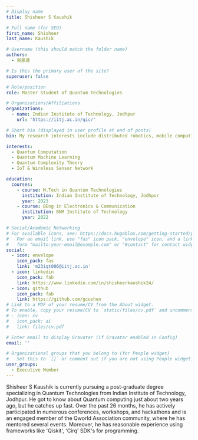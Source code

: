 ```yaml
---
# Display name
title: Shisheer S Kaushik

# Full name (for SEO)
first_name: Shisheer
last_name: Kaushik

# Username (this should match the folder name)
authors:
  - 吳恩達

# Is this the primary user of the site?
superuser: false

# Role/position
role: Master Student of Quantum Technologies

# Organizations/Affiliations
organizations:
  - name: Indian Institute of Technology, Jodhpur
    url: 'https://iitj.ac.in/qic/'

# Short bio (displayed in user profile at end of posts)
bio: My research interests include distributed robotics, mobile computing and programmable matter.

interests:
  - Quantum Computation
  - Quantum Machine Learning
  - Quantum Complexity Theory
  - IoT & Wireless Sensor Network

education:
  courses:
    - course: M.Tech in Quantum Technologies
      institution: Indian Institute of Technology, Jodhpur
      year: 2023
    - course: BEng in Electronics & Communication
      institution: BNM Institute of Technology
      year: 2022

# Social/Academic Networking
# For available icons, see: https://docs.hugoblox.com/getting-started/page-builder/#icons
#   For an email link, use "fas" icon pack, "envelope" icon, and a link in the
#   form "mailto:your-email@example.com" or "#contact" for contact widget.
social:
  - icon: envelope
    icon_pack: fas
    link: 'm23iqt006@iitj.ac.in'
  - icon: linkedin
    icon_pack: fab
    link: https://www.linkedin.com/in/shisheerkaushik24/
  - icon: github
    icon_pack: fab
    link: https://github.com/gcushen
# Link to a PDF of your resume/CV from the About widget.
# To enable, copy your resume/CV to `static/files/cv.pdf` and uncomment the lines below.
# - icon: cv
#   icon_pack: ai
#   link: files/cv.pdf

# Enter email to display Gravatar (if Gravatar enabled in Config)
email: ''

# Organizational groups that you belong to (for People widget)
#   Set this to `[]` or comment out if you are not using People widget.
user_groups:
  - Executive Member
---
```


Shisheer S Kaushik is currently pursuing a post-graduate degree specializing in Quantum Technologies from Indian Institute of Technology, Jodhpur. He got to know about Quantum computing just about two years ago, but he catches up fast. Over the past 26 months, he has actively participated in numerous conferences, workshops, and hackathons and is an engaged member of the Qworld Association community, where he has mentored several events. Moreover, he has reasonable experience using frameworks like 'Qiskit', 'Cirq' SDK's for programming.
